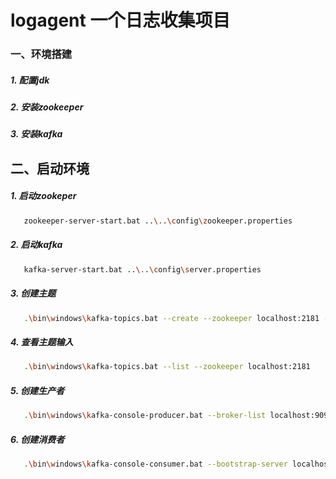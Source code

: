 # logagent 一个日志收集项目
### 一、环境搭建
##### 1. 配置jdk
##### 2. 安装zookeeper
##### 3. 安装kafka

## 二、启动环境

##### 1. 启动zookeper
``` bash
   zookeeper-server-start.bat ..\..\config\zookeeper.properties
```
##### 2. 启动kafka
``` bash
   kafka-server-start.bat ..\..\config\server.properties
```

##### 3. 创建主题
``` bash
   .\bin\windows\kafka-topics.bat --create --zookeeper localhost:2181 --replication-factor 1 --partitions 1 --topic test
```
##### 4. 查看主题输入
``` bash
   .\bin\windows\kafka-topics.bat --list --zookeeper localhost:2181
```
##### 5. 创建生产者
``` bash
   .\bin\windows\kafka-console-producer.bat --broker-list localhost:9092 --topic test
```
##### 6. 创建消费者
``` bash
   .\bin\windows\kafka-console-consumer.bat --bootstrap-server localhost:9092 --topic test --from-beginning
   ```

